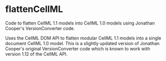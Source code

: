 flattenCellML
=============

Code to flatten CellML 1.1 models into CellML 1.0 models using Jonathan Cooper's VersionConverter code.

Uses the CellML DOM API to flatten modular CellML 1.1 models into a single document CellML 1.0 model. This is a slightly updated version of Jonathan Cooper's original VersionConverter code which is known to work with version 1.12 of the CellML API.

